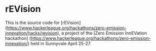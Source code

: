 rEVision
======
This is the source code for
[rEVision]
(https://www.hackerleague.org/hackathons/zero-emission-innevation/hacks/revision),
a project of the [Zero Emission InnEVation hackathon]
(https://www.hackerleague.org/hackathons/zero-emission-innevation/)
held in Sunnyvale April 25-27.
